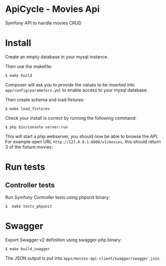 ApiCycle - Movies Api
=====================

Symfony API to handle movies CRUD

# Install

Create an empty database in your mysql instance.

Then use the makefile:

```
$ make build
```

Composer will ask you to provide the values to be inserted into `app/config/parameters.yml` to enable access to your mysql database.

Then create schema and load fixtures:

```
$ make load_fixtures
```

Check your install is correct by running the following command:
```
$ php bin/console server:run
```

This will start a php webserver, you should now be able to browse the API. For example open URL `http://127.0.0.1:8000/v1/movies`, this should return 3 of the fixture movies.

# Run tests

## Controller tests

Run Symfony Controller tests using phpunit binary:

```
$  make tests_phpunit
```

# Swagger

Export Swagger v2 definition using swagger-php binary:

```
$ make build_swagger
```

The JSON output is put into `apps/movies-api-client/swagger/swagger.json`.
